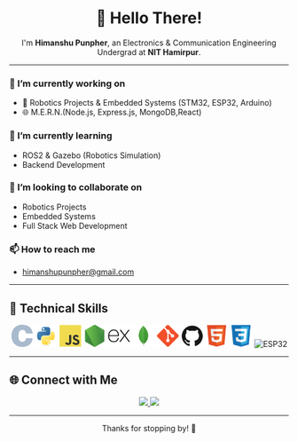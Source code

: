 <h1 align="center">👋 Hello There!</h1>

<p align="center">
I'm <b>Himanshu Punpher</b>, an Electronics & Communication Engineering Undergrad at <b>NIT Hamirpur</b>.
</p>

---

### 🔭 I’m currently working on

- 🤖 Robotics Projects & Embedded Systems (STM32, ESP32, Arduino)
- 🌐 M.E.R.N.(Node.js, Express.js, MongoDB,React)

### 🌱 I’m currently learning

- ROS2 & Gazebo (Robotics Simulation)
- Backend Development

### 👯 I’m looking to collaborate on

- Robotics Projects
- Embedded Systems
- Full Stack Web Development

### 📫 How to reach me

- [himanshupunpher@gmail.com](mailto:himanshupunpher@gmail.com)

---

## 🧰 <b>Technical Skills</b>

<p align="center">
  <img src="https://raw.githubusercontent.com/devicons/devicon/master/icons/c/c-original.svg" alt="C" width="40" height="40"/>
  <img src="https://raw.githubusercontent.com/devicons/devicon/master/icons/python/python-original.svg" alt="Python" width="40" height="40"/>
  <img src="https://raw.githubusercontent.com/devicons/devicon/master/icons/javascript/javascript-original.svg" alt="JavaScript" width="40" height="40"/>
  <img src="https://raw.githubusercontent.com/devicons/devicon/master/icons/nodejs/nodejs-original.svg" alt="NodeJS" width="40" height="40"/>
  <img src="https://raw.githubusercontent.com/devicons/devicon/master/icons/express/express-original.svg" alt="ExpressJS" width="40" height="40"/>
  <img src="https://raw.githubusercontent.com/devicons/devicon/master/icons/mongodb/mongodb-original.svg" alt="MongoDB" width="40" height="40"/>
  <img src="https://raw.githubusercontent.com/devicons/devicon/master/icons/git/git-original.svg" alt="Git" width="40" height="40"/>
  <img src="https://raw.githubusercontent.com/devicons/devicon/master/icons/github/github-original.svg" alt="GitHub" width="40" height="40"/>
  <img src="https://raw.githubusercontent.com/devicons/devicon/master/icons/html5/html5-original.svg" alt="HTML5" width="40" height="40"/>
  <img src="https://raw.githubusercontent.com/devicons/devicon/master/icons/css3/css3-original.svg" alt="CSS3" width="40" height="40"/>
  <img src="https://cdn-icons-png.flaticon.com/512/888/888879.png" alt="ESP32" width="40" height="40"/>
</p>

---

## 🌐 <b>Connect with Me</b>

<p align="center">
  <a href="https://linkedin.com/in/himanshu-punpher-1ab3a4323">
    <img src="https://img.shields.io/badge/LinkedIn-blue?logo=linkedin&style=for-the-badge" />
  </a>
  <a href="mailto:himanshupunpher@gmail.com">
    <img src="https://img.shields.io/badge/Email-red?logo=gmail&style=for-the-badge" />
  </a>
</p>

---

<p align="center">Thanks for stopping by! 🚀</p>
